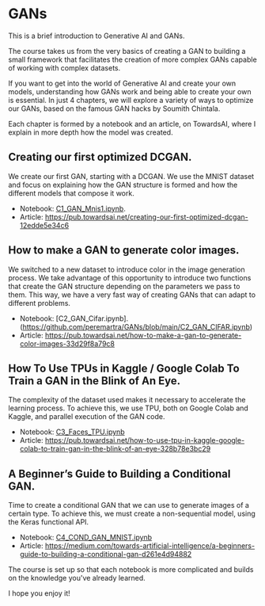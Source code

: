 # GANs
This is a brief introduction to Generative AI and GANs. 

The course takes us from the very basics of creating a GAN to building a small framework that facilitates the creation of more complex GANs capable of working with complex datasets.

If you want to get into the world of Generative AI and create your own models, understanding how GANs work and being able to create your own is essential. In just 4 chapters, we will explore a variety of ways to optimize our GANs, based on the famous GAN hacks by Soumith Chintala.

Each chapter is formed by a notebook and an article,  on TowardsAI, where I explain in more depth how the model was created.

## Creating our first optimized DCGAN.  

We create our first GAN, starting with a DCGAN. We use the MNIST dataset and focus on explaining how the GAN structure is formed and how the different models that compose it work.

* Notebook: [C1_GAN_Mnis1.ipynb](https://github.com/peremartra/GANs/blob/main/C1_GAN_MNIST1.ipynb).
* Article: https://pub.towardsai.net/creating-our-first-optimized-dcgan-12edde5e34c6

## How to make a GAN to generate color images. 

We switched to a new dataset to introduce color in the image generation process. We take advantage of this opportunity to introduce two functions that create the GAN structure depending on the parameters we pass to them. This way, we have a very fast way of creating GANs that can adapt to different problems. 

* Notebook: [C2_GAN_Cifar.ipynb].(https://github.com/peremartra/GANs/blob/main/C2_GAN_CIFAR.ipynb)
* Article: https://pub.towardsai.net/how-to-make-a-gan-to-generate-color-images-33d29f8a79c8

## How To Use TPUs in Kaggle / Google Colab To Train a GAN in the Blink of An Eye.

The complexity of the dataset used makes it necessary to accelerate the learning process. To achieve this, we use TPU, both on Google Colab and Kaggle, and parallel execution of the GAN code.
* Notebook: [C3_Faces_TPU.ipynb](https://github.com/peremartra/GANs/blob/main/C3_Faces_TPU.ipynb)
* Article: https://pub.towardsai.net/how-to-use-tpu-in-kaggle-google-colab-to-train-gan-in-the-blink-of-an-eye-328b78e3bc29

## A Beginner’s Guide to Building a Conditional GAN.

Time to create a conditional GAN that we can use to generate images of a certain type. To achieve this, we must create a non-sequential model, using the Keras functional API.
* Notebook: [C4_COND_GAN_MNIST.ipynb](https://github.com/peremartra/GANs/blob/main/C4_COND_GAN_MNIST.ipynb)
* Article: https://medium.com/towards-artificial-intelligence/a-beginners-guide-to-building-a-conditional-gan-d261e4d94882

The course is set up so that each notebook is more complicated and builds on the knowledge you've already learned.

I hope you enjoy it!
